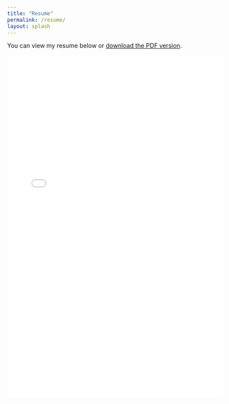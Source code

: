 ```yaml
---
title: "Resume"
permalink: /resume/
layout: splash
---
```


You can view my resume below or [download the PDF version](/assets/files/resume.pdf).

<div style="width: 100%; max-width: 1200px; margin: 0 auto;">
  <iframe src="/assets/files/resume.pdf" width="100%" height="800px" style="border: none;">
    This browser does not support PDFs. Please download the PDF to view it: 
    <a href="/assets/files/resume.pdf">Download PDF</a>
  </iframe>
</div>

